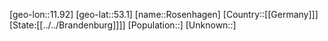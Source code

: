 ﻿---
location: [53.1,11.92]
type: City
tags:
- geo/City


SpocWebEntityId: 33772
isDeleted: false
confidential: public

---
[geo-lon::11.92]
[geo-lat::53.1]
[name::Rosenhagen]
[Country::[[Germany]]]
[State:[[../../Brandenburg]]]]
[Population::]
[Unknown::]

